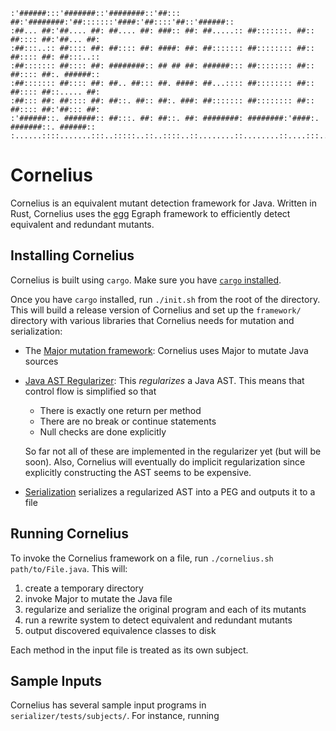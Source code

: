 ```
:'######:::'#######::'########::'##::: ##:'########:'##:::::::'####:'##::::'##::'######::
:##... ##:'##.... ##: ##.... ##: ###:: ##: ##.....:: ##:::::::. ##:: ##:::: ##:'##... ##:
:##:::..:: ##:::: ##: ##:::: ##: ####: ##: ##::::::: ##:::::::: ##:: ##:::: ##: ##:::..::
:##::::::: ##:::: ##: ########:: ## ## ##: ######::: ##:::::::: ##:: ##:::: ##:. ######::
:##::::::: ##:::: ##: ##.. ##::: ##. ####: ##...:::: ##:::::::: ##:: ##:::: ##::..... ##:
:##::: ##: ##:::: ##: ##::. ##:: ##:. ###: ##::::::: ##:::::::: ##:: ##:::: ##:'##::: ##:
:'######::. #######:: ##:::. ##: ##::. ##: ########: ########:'####:. #######::. ######::
:......::::.......:::..:::::..::..::::..::........::........::....:::.......::::......:::
```

# Cornelius
Cornelius is an equivalent mutant detection framework for Java. Written in Rust, 
Cornelius uses the [egg](https://github.com/mwillsey/egg) Egraph framework to
efficiently detect equivalent and redundant mutants.

## Installing Cornelius
Cornelius is built using `cargo`. Make sure you have [`cargo`
installed](https://doc.rust-lang.org/cargo/getting-started/installation.html).

Once you have `cargo` installed, run `./init.sh` from the root of the directory.
This will build a release version of Cornelius and set up the `framework/`
directory with various libraries that Cornelius needs for mutation and
serialization:

- The [Major mutation framework](https://mutation-testing.org): Cornelius
  uses Major to mutate Java sources
- [Java AST Regularizer](https://github.com/bkushigian/ast-regularizer): This
  _regularizes_ a Java AST. This means that control flow is simplified so that

  * There is exactly one return per method
  * There are no break or continue statements
  * Null checks are done explicitly
  
  So far not all of these are implemented in the regularizer yet (but will be
  soon). Also, Cornelius will eventually do implicit regularization since
  explicitly constructing the AST seems to be expensive.
- [Serialization](./serialization) serializes a regularized AST into a PEG and
  outputs it to a file

## Running Cornelius
To invoke the Cornelius framework on a file, run `./cornelius.sh
path/to/File.java`. This will:
1. create a temporary directory
2. invoke Major to mutate the Java file
3. regularize and serialize the original program and each of its mutants
4. run a rewrite system to detect equivalent and redundant mutants
5. output discovered equivalence classes to disk

Each method in the input file is treated as its own subject.

## Sample Inputs
Cornelius has several sample input programs in `serializer/tests/subjects/`.
For instance, running 


